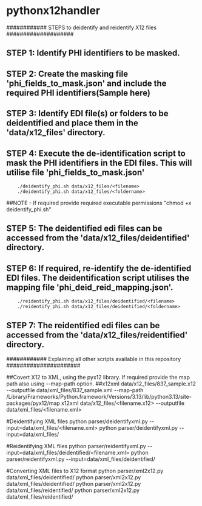# pythonx12handler

############ STEPS to deidentify and reidentify X12 files ####################

## STEP 1: Identify PHI identifiers to be masked.
## STEP 2: Create the masking file 'phi_fields_to_mask.json' and include the required PHI identifiers(Sample here)
## STEP 3: Identify EDI file(s) or folders to be deidentified and place them in the 'data/x12_files' directory.
## STEP 4: Execute the de-identification script to mask the PHI identifiers in the EDI files. This will utilise file 'phi_fields_to_mask.json'
        ./deidentify_phi.sh data/x12_files/<filename>
        ./deidentify_phi.sh data/x12_files/<foldername>
##NOTE - If required provide required executable permissions  "chmod +x deidentify_phi.sh"
## STEP 5: The deidentified edi files can be accessed from the 'data/x12_files/deidentified' directory.
## STEP 6: If required, re-identify the de-identified EDI files. The deidentification script utilises the mapping file 'phi_deid_reid_mapping.json'.
        ./reidentify_phi.sh data/x12_files/deidentified/<filename>
        ./reidentify_phi.sh data/x12_files/deidentified/<foldername>
## STEP 7: The reidentified edi files can be accessed from the 'data/x12_files/reidentified' directory.

############ Explaining all other scripts available in this repository ######################

##Covert X12 to XML, using the pyx12 library. If required provide the map path also using --map-path option.
##x12xml data/x12_files/837_sample.x12 --outputfile data/xml_files/837_sample.xml --map-path /Library/Frameworks/Python.framework/Versions/3.13/lib/python3.13/site-packages/pyx12/map
x12xml data/x12_files/<filename.x12> --outputfile data/xml_files/<filename.xml>

#Deidentifying XML files
python parser/deidentifyxml.py --input=data/xml_files/<filename.xml>
python parser/deidentifyxml.py --input=data/xml_files/<foldername>

#Reidentifying XML files
python parser/reidentifyxml.py --input=data/xml_files/deidentified/<filename.xml>
python parser/reidentifyxml.py --input=data/xml_files/deidentified/<foldername>

#Converting XML files to X12 format
python parser/xml2x12.py data/xml_files/deidentified/<filename>
python parser/xml2x12.py data/xml_files/deidentified/<foldername>
python parser/xml2x12.py data/xml_files/reidentified/<filename>
python parser/xml2x12.py data/xml_files/reidentified/<foldername>

